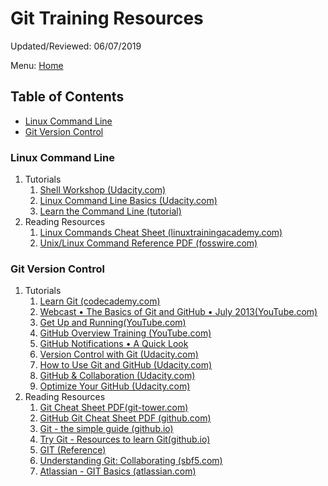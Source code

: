 # Git Training Resources

Updated/Reviewed: 06/07/2019

Menu: [Home](./README.md)

## Table of Contents

- [Linux Command Line](#linux-command-line)
- [Git Version Control](#git-version-control)

### Linux Command Line

1. Tutorials
    1. [Shell Workshop (Udacity.com)](https://www.udacity.com/course/shell-workshop--ud206)
    1. [Linux Command Line Basics (Udacity.com)](https://www.udacity.com/course/linux-command-line-basics--ud595)
    1. [Learn the Command Line (tutorial)](https://www.codecademy.com/learn/learn-the-command-line)
1. Reading Resources
    1. [Linux Commands Cheat Sheet (linuxtrainingacademy.com)](https://www.linuxtrainingacademy.com/linux-commands-cheat-sheet/)
    1. [Unix/Linux Command Reference PDF (fosswire.com)](https://files.fosswire.com/2007/08/fwunixref.pdf)

### Git Version Control

1. Tutorials
    1. [Learn Git (codecademy.com)](https://www.codecademy.com/learn/learn-git)
    1. [Webcast • The Basics of Git and GitHub • July 2013(YouTube.com)](http://youtu.be/U8GBXvdmHT4)
    1. [Get Up and Running(YouTube.com)](http://www.youtube.com/playlist?list=PLg7s6cbtAD15G8lNyoaYDuKZSKyJrgwB-)
    1. [GitHub Overview Training (YouTube.com)](http://www.youtube.com/playlist?list=PLg7s6cbtAD15Das5LK9mXt_g59DLWxKUe)
    1. [GitHub Notifications • A Quick Look](http://www.youtube.com/watch?v=w-LgKrosGH0&list=PLg7s6cbtAD17rhrz2BJWAPJMjR71B3IDx)
    1. [Version Control with Git (Udacity.com)](https://www.udacity.com/course/version-control-with-git--ud123)
    1. [How to Use Git and GitHub (Udacity.com)](https://www.udacity.com/course/how-to-use-git-and-github--ud775)
    1. [GitHub & Collaboration (Udacity.com)](https://www.udacity.com/course/github-collaboration--ud456)
    1. [Optimize Your GitHub (Udacity.com)](https://www.udacity.com/course/optimize-your-github--ud247)
1. Reading Resources
    1. [Git Cheat Sheet PDF(git-tower.com)](https://www.git-tower.com/blog/git-cheat-sheet)
    1. [GitHub Git Cheat Sheet PDF (github.com)](https://github.github.com/training-kit/downloads/github-git-cheat-sheet.pdf)
    1. [Git - the simple guide (github.io)](http://rogerdudler.github.io/git-guide/)
    1. [Try Git - Resources to learn Git(github.io)](https://try.github.io)
    1. [GIT (Reference)](http://git-scm.com/docs)
    1. [Understanding Git: Collaborating (sbf5.com)](http://www.sbf5.com/~cduan/technical/git/git-4.shtml)
    1. [Atlassian - GIT Basics (atlassian.com)](https://www.atlassian.com/git/tutorial/git-basics)
